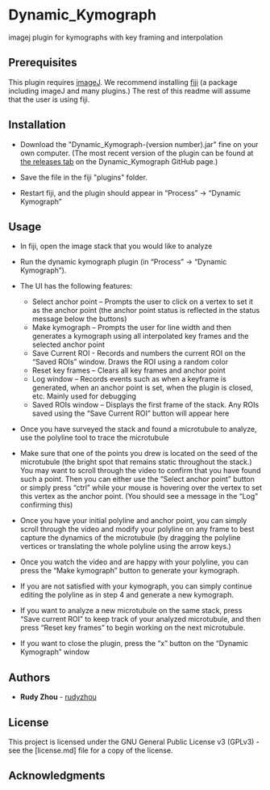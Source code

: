 # Dynamic_Kymograph

imagej plugin for kymographs with key framing and interpolation

## Prerequisites

This plugin requires [imageJ](https://imagej.net/ImageJ2).
We recommend installing [fiji](http://fiji.sc/) (a package including imageJ and many plugins.) The rest of this readme will assume that the user is using fiji.

## Installation

* Download the "Dynamic_Kymograph-(version number).jar" fine on your own computer. (The most recent version of the plugin can be found at [the releases tab](https://github.com/rudyzhou/Dynamic_Kymograph/releases) on the Dynamic_Kymograph GitHub page.)

* Save the file in the fiji "plugins" folder.

* Restart fiji, and the plugin should appear in “Process” -> “Dynamic Kymograph”

## Usage

* In fiji, open the image stack that you would like to analyze

* Run the dynamic kymograph plugin (in “Process” -> “Dynamic Kymograph”).

* The UI has the following features:
  * Select anchor point – Prompts the user to click on a vertex to set it as the anchor point (the anchor point status is reflected in the status message below the buttons)
  * Make kymograph – Prompts the user for line width and then generates a kymograph using all interpolated key frames and the selected anchor point
  * Save Current ROI -  Records and numbers the current ROI on the “Saved ROIs” window. Draws the ROI using a random color
  * Reset key frames – Clears all key frames and anchor point
  * Log window – Records events such as when a keyframe is generated, when an anchor point is set, when the plugin is closed, etc. Mainly used for debugging
  * Saved ROIs window – Displays the first frame of the stack. Any ROIs saved using the “Save Current ROI” button will appear here

* Once you have surveyed the stack and found a microtubule to analyze, use the polyline tool to trace the microtubule

* Make sure that one of the points you drew is located on the seed of the microtubule (the bright spot that remains static throughout the stack.) You may want to scroll through the video to confirm that you have found such a point. Then you can either use the “Select anchor point” button or simply press “ctrl” while your mouse is hovering over the vertex to set this vertex as the anchor point. (You should see a message in the “Log” confirming this)

* Once you have your initial polyline and anchor point, you can simply scroll through the video and modify your polyline on any frame to best capture the dynamics of the microtubule (by dragging the polyline vertices or translating the whole polyline using the arrow keys.)

* Once you watch the video and are happy with your polyline, you can press the “Make kymograph” button to generate your kymograph.

* If you are not satisfied with your kymograph, you can simply continue editing the polyline as in step 4 and generate a new kymograph.

* If you want to analyze a new microtubule on the same stack, press “Save current ROI” to keep track of your analyzed microtubule, and then press “Reset key frames” to begin working on the next microtubule.

* If you want to close the plugin, press the “x” button on the “Dynamic Kymograph” window

## Authors

* **Rudy Zhou** - [rudyzhou](https://github.com/rudyzhou)

## License

This project is licensed under the GNU General Public License v3 (GPLv3) - see the [license.md] file for a copy of the license.

## Acknowledgments
